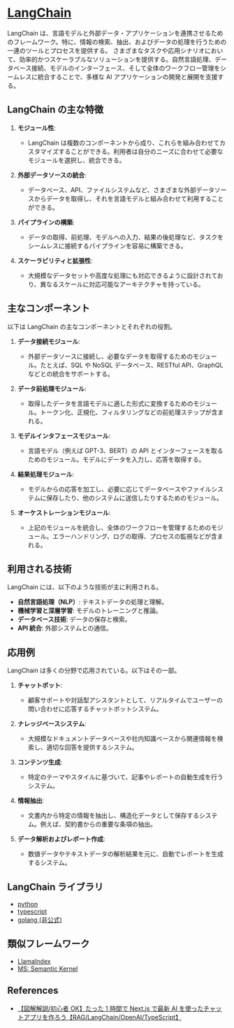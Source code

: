 # [LangChain](https://www.langchain.com/)

LangChain は、言語モデルと外部データ・アプリケーションを連携させるためのフレームワーク。特に、情報の検索、抽出、およびデータの処理を行うための一連のツールとプロセスを提供する。
さまざまなタスクや応用シナリオにおいて、効率的かつスケーラブルなソリューションを提供する。自然言語処理、データベース接続、モデルのインターフェース、そして全体のワークフロー管理をシームレスに統合することで、多様な AI アプリケーションの開発と展開を支援する。

## LangChain の主な特徴

1. **モジュール性**:

   - LangChain は複数のコンポーネントから成り、これらを組み合わせてカスタマイズすることができる。利用者は自分のニーズに合わせて必要なモジュールを選択し、統合できる。

2. **外部データソースの統合**:

   - データベース、API、ファイルシステムなど、さまざまな外部データソースからデータを取得し、それを言語モデルと組み合わせて利用することができる。

3. **パイプラインの構築**:

   - データの取得、前処理、モデルへの入力、結果の後処理など、タスクをシームレスに接続するパイプラインを容易に構築できる。

4. **スケーラビリティと拡張性**:
   - 大規模なデータセットや高度な処理にも対応できるように設計されており、異なるスケールに対応可能なアーキテクチャを持っている。

## 主なコンポーネント

以下は LangChain の主なコンポーネントとそれぞれの役割。

1. **データ接続モジュール**:

   - 外部データソースに接続し、必要なデータを取得するためのモジュール。たとえば、SQL や NoSQL データベース、RESTful API、GraphQL などとの統合をサポートする。

2. **データ前処理モジュール**:

   - 取得したデータを言語モデルに適した形式に変換するためのモジュール。トークン化、正規化、フィルタリングなどの前処理ステップが含まれる。

3. **モデルインタフェースモジュール**:

   - 言語モデル（例えば GPT-3、BERT）の API とインターフェースを取るためのモジュール。モデルにデータを入力し、応答を取得する。

4. **結果処理モジュール**:

   - モデルからの応答を加工し、必要に応じてデータベースやファイルシステムに保存したり、他のシステムに送信したりするためのモジュール。

5. **オーケストレーションモジュール**:
   - 上記のモジュールを統合し、全体のワークフローを管理するためのモジュール。エラーハンドリング、ログの取得、プロセスの監視などが含まれる。

## 利用される技術

LangChain には、以下のような技術が主に利用される。

- **自然言語処理（NLP）**: テキストデータの処理と理解。
- **機械学習と深層学習**: モデルのトレーニングと推論。
- **データベース技術**: データの保存と検索。
- **API 統合**: 外部システムとの通信。

## 応用例

LangChain は多くの分野で応用されている。以下はその一部。

1. **チャットボット**:

   - 顧客サポートや対話型アシスタントとして、リアルタイムでユーザーの問い合わせに応答するチャットボットシステム。

2. **ナレッジベースシステム**:

   - 大規模なドキュメントデータベースや社内知識ベースから関連情報を検索し、適切な回答を提供するシステム。

3. **コンテンツ生成**:

   - 特定のテーマやスタイルに基づいて、記事やレポートの自動生成を行うシステム。

4. **情報抽出**:

   - 文書内から特定の情報を抽出し、構造化データとして保存するシステム。例えば、契約書からの重要な条項の抽出。

5. **データ解析およびレポート作成**:
   - 数値データやテキストデータの解析結果を元に、自動でレポートを生成するシステム。

## LangChain ライブラリ

- [python](https://github.com/langchain-ai/langchain)
- [typescript](https://github.com/langchain-ai/langchainjs)
- [golang (非公式)](https://github.com/tmc/langchaingo)

## 類似フレームワーク

- [LlamaIndex](https://www.llamaindex.ai/)
- [MS: Semantic Kernel](https://learn.microsoft.com/en-us/semantic-kernel/overview/)

## References

- [【図解解説/初心者 OK】たった 1 時間で Next.js で最新 AI を使ったチャットアプリを作ろう【RAG/LangChain/OpenAI/TypeScript】](https://qiita.com/Sicut_study/items/d133120dd32d2d6a248c)
